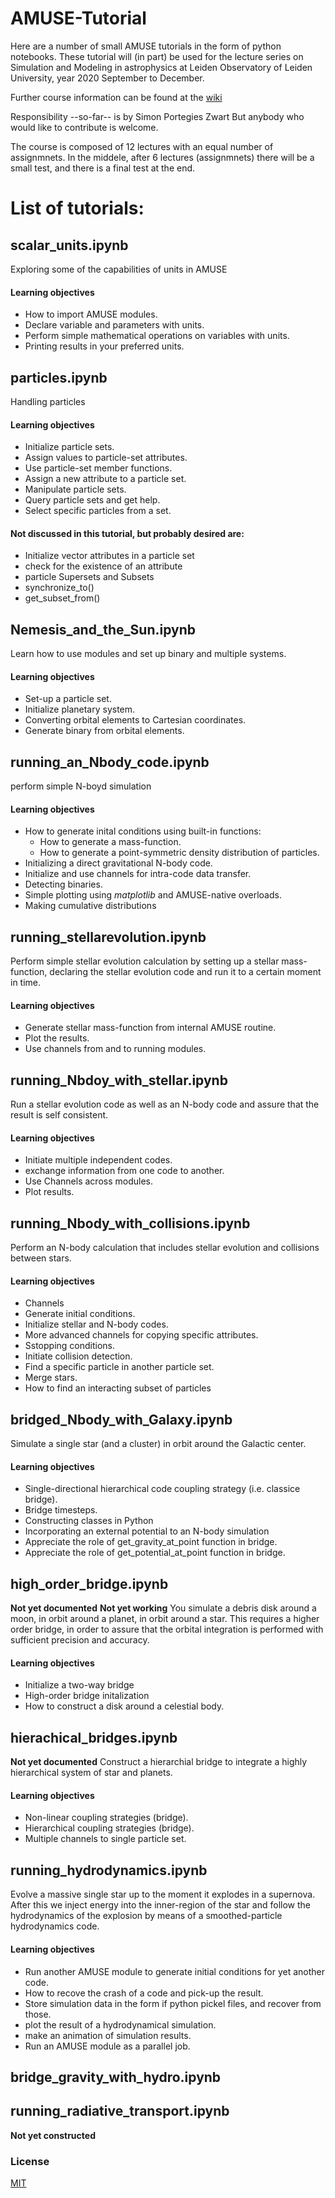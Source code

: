 # AMUSE-Tutorial

Here are a number of small AMUSE tutorials in the form of python
notebooks.  These tutorial will (in part) be used for the lecture
series on Simulation and Modeling in astrophysics at Leiden
Observatory of Leiden University, year 2020 September to December.

Further course information can be found at the
[wiki](https://github.com/spzwart/AMUSE-Tutorial/wiki)

Responsibility --so-far-- is by Simon Portegies Zwart
But anybody who would like to contribute is welcome.

The course is composed of 12 lectures with an equal number of
assignmnets. In the middele, after 6 lectures (assignmnets) there will
be a small test, and there is a final test at the end.

# List of tutorials:

## scalar_units.ipynb
Exploring some of the capabilities of units in AMUSE

#### Learning objectives
 * How to import AMUSE modules.
 * Declare variable and parameters with units.
 * Perform simple mathematical operations on variables with units.
 * Printing results in your preferred units.
 
## particles.ipynb
Handling particles

#### Learning objectives
 * Initialize particle sets.
 * Assign values to particle-set attributes.
 * Use particle-set member functions.
 * Assign a new attribute to a particle set.
 * Manipulate particle sets.
 * Query particle sets and get help.
 * Select specific particles from a set.

#### Not discussed in this tutorial, but probably desired are:
 * Initialize vector attributes in a particle set
 * check for the existence of an attribute
 * particle Supersets and Subsets
 * synchronize_to()
 * get_subset_from()

## Nemesis_and_the_Sun.ipynb
Learn how to use modules and set up binary and multiple systems.

#### Learning objectives
 * Set-up a particle set.
 * Initialize planetary system.
 * Converting orbital elements to Cartesian coordinates.
 * Generate binary from orbital elements.

## running_an_Nbody_code.ipynb   
perform simple N-boyd simulation

#### Learning objectives
 * How to generate inital conditions using built-in functions:
   * How to generate a mass-function.
   * How to generate a point-symmetric density distribution of particles.
 * Initializing a direct gravitational N-body code.
 * Initialize and use channels for intra-code data transfer.
 * Detecting binaries.
 * Simple plotting using *matplotlib* and AMUSE-native overloads.
 * Making cumulative distributions

## running_stellarevolution.ipynb  
Perform simple stellar evolution calculation by setting up a stellar
mass-function, declaring the stellar evolution code and run it to a
certain moment in time.

#### Learning objectives
 * Generate stellar mass-function from internal AMUSE routine.
 * Plot the results.
 * Use channels from and to running modules.

##  running_Nbdoy_with_stellar.ipynb  
Run a stellar evolution code as well as an N-body code and assure that
the result is self consistent.

#### Learning objectives
 * Initiate multiple independent codes.
 * exchange information from one code to another.
 * Use Channels across modules.
 * Plot results.

##  running_Nbody_with_collisions.ipynb
Perform an N-body calculation that includes stellar evolution and
collisions between stars.

#### Learning objectives
 * Channels
 * Generate initial conditions.
 * Initialize stellar and N-body codes.
 * More advanced channels for copying specific attributes.
 * Sstopping conditions.
 * Initiate collision detection.
 * Find a specific particle in another particle set.
 * Merge stars.
 * How to find an interacting subset of particles

##  bridged_Nbody_with_Galaxy.ipynb   
Simulate a single star (and a cluster) in orbit around the Galactic
center.

#### Learning objectives
 * Single-directional hierarchical code coupling strategy (i.e. classice bridge).
 * Bridge timesteps.
 * Constructing classes in Python
 * Incorporating an external potential to an N-body simulation
 * Appreciate the role of get_gravity_at_point function in bridge.
 * Appreciate the role of get_potential_at_point function in bridge.

## high_order_bridge.ipynb
**Not yet documented**
**Not yet working**
You simulate a debris disk around a moon, in orbit around a planet, in
orbit around a star. This requires a higher order bridge, in order to
assure that the orbital integration is performed with sufficient
precision and accuracy.

#### Learning objectives
 * Initialize a two-way bridge
 * High-order bridge initalization
 * How to construct a disk around a celestial body.

## hierachical_bridges.ipynb
**Not yet documented**
Construct a hierarchial bridge to integrate a highly hierarchical
system of star and planets.

#### Learning objectives
 * Non-linear coupling strategies (bridge).
 * Hierarchical coupling strategies (bridge).
 * Multiple channels to single particle set.

##  running_hydrodynamics.ipynb
Evolve a massive single star up to the moment it explodes in a
supernova. After this we inject energy into the inner-region of the
star and follow the hydrodynamics of the explosion by means of a
smoothed-particle hydrodynamics code. 

#### Learning objectives
 * Run another AMUSE module to generate initial conditions for yet another code.
 * How to recove the crash of a code and pick-up the result.
 * Store simulation data in the form if python pickel files, and recover from those.
 * plot the result of a hydrodynamical simulation.
 * make an animation of simulation results.
 * Run an AMUSE module as a parallel job.

## bridge_gravity_with_hydro.ipynb


## running_radiative_transport.ipynb
**Not yet constructed**


### License
[MIT](http://www.opensource.org/licenses/mit-license.php)

